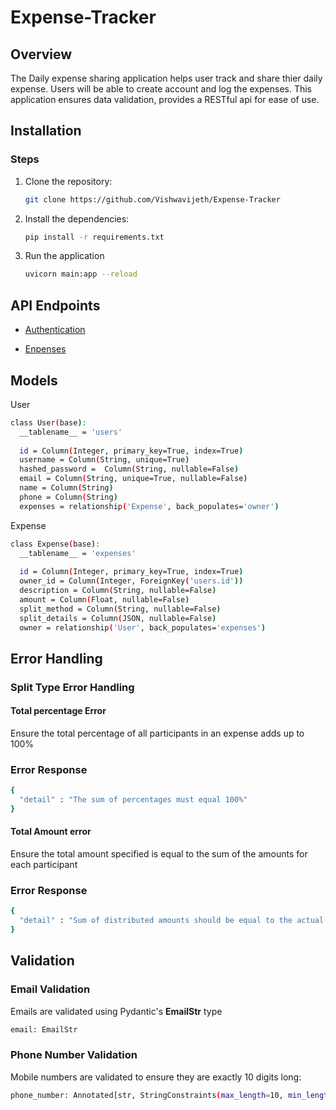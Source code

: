 # Expense-Tracker

## Overview
The Daily expense sharing application helps user track and share thier daily expense. Users will be able to create account and log the expenses. This application ensures data validation, provides a RESTful api for ease of use.

## Installation

### Steps

  1. Clone the repository:
     ```bash
     git clone https://github.com/Vishwavijeth/Expense-Tracker

  2. Install the dependencies:
     ```bash
     pip install -r requirements.txt

  3. Run the application
     ```bash
     uvicorn main:app --reload

## API Endpoints
- [Authentication](https://github.com/Vishwavijeth/Expense-Tracker/blob/main/route/route.md)

- [Enpenses](https://github.com/Vishwavijeth/Expense-Tracker/blob/main/route/expense.md)

## Models

  User
  ```bash
class User(base):
    __tablename__ = 'users'
    
    id = Column(Integer, primary_key=True, index=True)
    username = Column(String, unique=True)
    hashed_password =  Column(String, nullable=False)
    email = Column(String, unique=True, nullable=False)
    name = Column(String)
    phone = Column(String)
    expenses = relationship('Expense', back_populates='owner')
```

  Expense
  ```bash
class Expense(base):
    __tablename__ = 'expenses'
    
    id = Column(Integer, primary_key=True, index=True)
    owner_id = Column(Integer, ForeignKey('users.id'))
    description = Column(String, nullable=False)
    amount = Column(Float, nullable=False)
    split_method = Column(String, nullable=False)
    split_details = Column(JSON, nullable=False)
    owner = relationship('User', back_populates='expenses')
```

## Error Handling

### Split Type Error Handling

#### Total percentage Error
Ensure the total percentage of all participants in an expense adds up to 100%

### Error Response
```bash
{
  "detail" : "The sum of percentages must equal 100%"
}
```

#### Total Amount error
Ensure the total amount specified is equal to the sum of the amounts for each participant

### Error Response
```bash
{
  "detail" : "Sum of distributed amounts should be equal to the actual amount"
}
```

## Validation

### Email Validation
Emails are validated using Pydantic's **EmailStr** type
```bash
email: EmailStr
```

### Phone Number Validation
Mobile numbers are validated to ensure they are exactly 10 digits long:
```bash
phone_number: Annotated[str, StringConstraints(max_length=10, min_length=10, pattern=r'^\d{10}$')]
```

